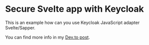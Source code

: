# Secure Svelte app with Keycloak

This is an example how can you use Keycloak JavaScript adapter Svelte/Sapper.

You can find more info in my [Dev.to post](https://dev.to/matejbucek/secure-svelte-with-keycloak-42g3).
